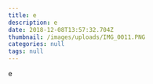 ```yaml
---
title: e
description: e
date: 2018-12-08T13:57:32.704Z
thumbnail: /images/uploads/IMG_0011.PNG
categories: null
tags: null
---
```

e
